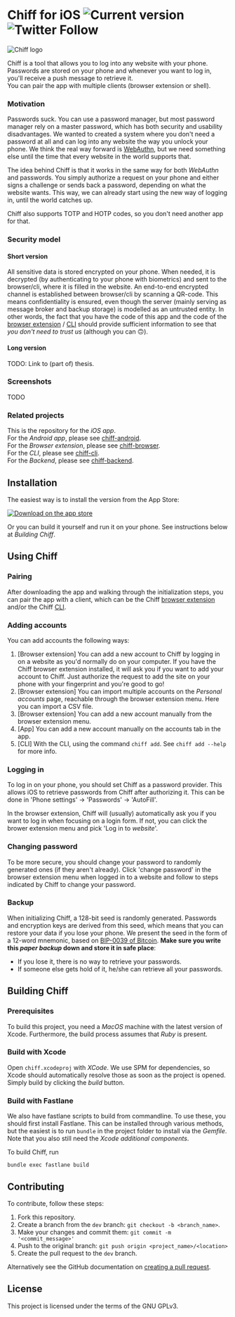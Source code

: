 # Chiff for iOS ![Current version](https://img.shields.io/github/v/tag/chiff-app/chiff-ios?sort=semver) ![Twitter Follow](https://img.shields.io/twitter/follow/Chiff_App?style=social)

![Chiff logo](https://chiff.app/assets/images/logo.svg)

Chiff is a tool that allows you to log into any website with your phone. Passwords are stored on your phone and whenever you want to log in, you'll receive a push message to retrieve it.  
You can pair the app with multiple clients (browser extension or shell).

### Motivation
Passwords suck. You can use a password manager, but most password manager rely on a master password, which has both security and usability disadvantages. We wanted to created a system where you don't need a password at all and can log into any website the way you unlock your phone. We think the real way forward is [WebAuthn](https://www.w3.org/TR/webauthn/), but we need something else until the time that every website in the world supports that.

The idea behind Chiff is that it works in the same way for both *WebAuthn* and passwords. You simply authorize a request on your phone and either signs a challenge or sends back a password, depending on what the website wants. This way, we can already start using the new way of logging in, until the world catches up. 

Chiff also supports TOTP and HOTP codes, so you don't need another app for that.

### Security model
#### Short version
All sensitive data is stored encrypted on your phone. When needed, it is decrypted (by authenticating to your phone with biometrics) and sent to the browser/cli, where it is filled in the website. An end-to-end encrypted channel is established between browser/cli by scanning a QR-code. This means confidentiality is ensured, even though the server (mainly serving as message broker and backup storage) is modelled as an untrusted entity. In other words, the fact that you have the code of this app and the code of the [browser extension]((https://github.com/chiff-app/chiff-browser)) / [CLI](https://github.com/chiff-app/chiff-cli) should provide sufficient information to see that *you don't need to trust us* (although you can :upside_down_face:).

#### Long version
TODO: Link to (part of) thesis.

### Screenshots
TODO

### Related projects
This is the repository for the *iOS app*.  
For the *Android app*, please see [chiff-android](https://github.com/chiff-app/chiff-android).  
For the *Browser extension*, please see [chiff-browser](https://github.com/chiff-app/chiff-browser).  
For the *CLI*, please see [chiff-cli](https://github.com/chiff-app/chiff-cli).  
For the *Backend*, please see [chiff-backend](https://github.com/chiff-app/chiff-backend). 

## Installation
The easiest way is to install the version from the App Store:

[![Download on the app store](https://chiff.app/assets/images/app-store.svg)](https://apps.apple.com/app/id1361749715)

Or you can build it yourself and run it on your phone. See instructions below at *Building Chiff*.

## Using Chiff

### Pairing
After downloading the app and walking through the initialization steps, you can pair the app with a client, which can be the Chiff [browser extension](https://github.com/chiff-app/chiff-browser) and/or the Chiff [CLI](https://github.com/chiff-app/chiff-cli).

### Adding accounts
You can add accounts the following ways:

1. [Browser extension] You can add a new account to Chiff by logging in on a website as you'd normally do on your computer. If you have the Chiff browser extension installed, it will ask you if you want to add your account to Chiff. Just authorize the request to add the site on your phone with your fingerprint and you're good to go!
2. [Browser extension] You can import multiple accounts on the *Personal accounts* page, reachable through the browser extension menu. Here you can import a CSV file.
3. [Browser extension] You can add a new account manually from the browser extension menu.
4. [App] You can add a new account manually on the accounts tab in the app.
5. [CLI] With the CLI, using the command `chiff add`. See `chiff add --help` for more info.

### Logging in
To log in on your phone, you should set Chiff as a password provider. This allows iOS to retrieve passwords from Chiff after authorizing it. This can be done in 'Phone settings' -> 'Passwords' -> 'AutoFill'.

In the browser extension, Chiff will (usually) automatically ask you if you want to log in when focusing on a login form. If not, you can click the brower extension menu and pick 'Log in to *website*'.

### Changing password
To be more secure, you should change your password to randomly generated ones (if they aren't already). Click 'change password' in the browser extension menu when logged in to a website and follow to steps indicated by Chiff to change your password.

### Backup
When initializing Chiff, a 128-bit seed is randomly generated. Passwords and encryption keys are derived from this seed, which means that you can restore your data if you lose your phone. We present the seed in the form of a 12-word mnemonic, based on [BIP-0039 of Bitcoin](https://github.com/bitcoin/bips/blob/master/bip-0039.mediawiki).
**Make sure you write this *paper backup* down and store it in safe place**:

* If you lose it, there is no way to retrieve your passwords.
* If someone else gets hold of it, he/she can retrieve all your passwords. 

## Building Chiff

### Prerequisites

To build this project, you need a *MacOS* machine with the latest version of Xcode.
Furthermore, the build process assumes that *Ruby* is present.

### Build with Xcode
Open `chiff.xcodeproj` with *XCode*. We use SPM for dependencies, so Xcode should automatically resolve those as soon as the project is opened.
Simply build by clicking the  *build* button.

### Build with Fastlane
We also have fastlane scripts to build from commandline. To use these, you should first install Fastlane. This can be installed through various methods, but the easiest is to run `bundle` in the project folder to install via the *Gemfile*. Note that you also still need the *Xcode additional components*.

To build Chiff, run
```
bundle exec fastlane build
```

## Contributing
To contribute, follow these steps:

1. Fork this repository.
2. Create a branch from the `dev` branch: `git checkout -b <branch_name>`.
3. Make your changes and commit them: `git commit -m '<commit_message>'`
4. Push to the original branch: `git push origin <project_name>/<location>`
5. Create the pull request to the `dev` branch.

Alternatively see the GitHub documentation on [creating a pull request](https://help.github.com/en/github/collaborating-with-issues-and-pull-requests/creating-a-pull-request).


## License
This project is licensed under the terms of the GNU GPLv3.
